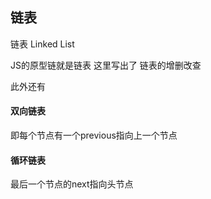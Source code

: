 ## 链表

链表 Linked List

JS的原型链就是链表
这里写出了 链表的增删改查

此外还有
#### 双向链表
即每个节点有一个previous指向上一个节点

#### 循环链表
最后一个节点的next指向头节点